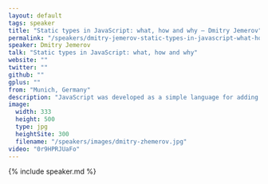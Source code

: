 ```yaml
---
layout: default
tags: speaker
title: "Static types in JavaScript: what, how and why – Dmitry Jemerov"
permalink: "/speakers/dmitry-jemerov-static-types-in-javascript-what-how-and-why.html"
speaker: Dmitry Jemerov
talk: "Static types in JavaScript: what, how and why"
website: ""
twitter: ""
github: ""
gplus: ""
from: "Munich, Germany"
description: "JavaScript was developed as a simple language for adding dynamic effects to one-paged sites. With the emerging complexity of contemporary web applications, non-strictness of JavaScript becomes problematic. The Web development community has created a number of technologies to statically check the correctness of JavaScript code, however, there’s a limit to what those tools can infer from the code, and their efficiency can be greatly improved by adding type annotations to your code, either through JSDoc or by using a language that compiles to JavaScript and supports optional typing.\n\nIn my presentation I’ll give some examples showing which errors can be prevented using these tools. Also I’ll show how a modern JavaScript IDE can improve your coding experience when it has some information about types."
image:
  width: 333
  height: 500
  type: jpg
  heightSite: 300
  filename: "/speakers/images/dmitry-zhemerov.jpg"
video: "0r9HPRJUaFo"
---
```


{% include speaker.md %}
